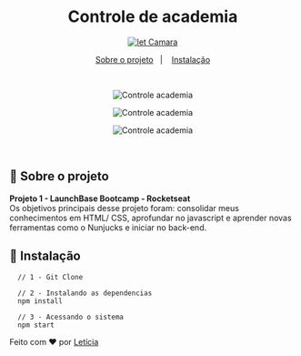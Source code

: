 <h1 align="center">
  Controle de academia
</h1>


<p align="center">
  <a href="https://www.linkedin.com/in/letcamara">
    <img align="center" src="https://img.shields.io/badge/feito%20por-let%20Camara-blue" alt="let Camara" border="0">
  </a>
</p>

<p align="center">
  <a href="#rocket-sobre-o-projeto">Sobre o projeto</a>&nbsp;&nbsp;&nbsp;|&nbsp;&nbsp;&nbsp;
  <a href="#runner-instalação">Instalação</a>
</p>

<br>
<p align="center">
  <img align="center" src="https://i.ibb.co/4pzYzJ9/img-gymmanager-3.png" alt="Controle academia" border="0">
</p>
<p align="center">
  <img align="center" src="https://i.ibb.co/9q3g1ZF/img-gymmanager-2.png" alt="Controle academia" border="0">
</p>
<p align="center">
  <img align="center" src="https://i.ibb.co/tb9KrcS/img-gymmanager-1.png" alt="Controle academia" border="0">
</p>
<br>


## :rocket: Sobre o projeto
**Projeto 1 - LaunchBase Bootcamp - Rocketseat** <br>
Os objetivos principais desse projeto foram: consolidar meus conhecimentos em HTML/ CSS, aprofundar no javascript e aprender novas ferramentas como o Nunjucks e iniciar no back-end.

## :runner: Instalação

```
  // 1 - Git Clone

  // 2 - Instalando as dependencias
  npm install

  // 3 - Acessando o sistema
  npm start

```

Feito com ♥ por [Letícia](https://www.linkedin.com/in/letcamara)

